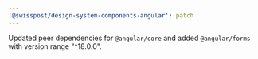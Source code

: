 ```yaml
---
'@swisspost/design-system-components-angular': patch
---
```


Updated peer dependencies for `@angular/core` and added `@angular/forms` with version range "^18.0.0".
